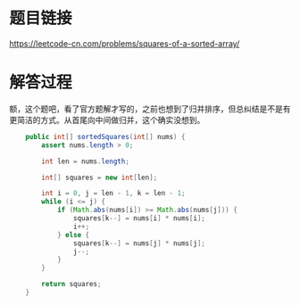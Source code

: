 # 题目链接
https://leetcode-cn.com/problems/squares-of-a-sorted-array/

# 解答过程
额，这个题吧，看了官方题解才写的，之前也想到了归并排序，但总纠结是不是有更简洁的方式。从首尾向中间做归并，这个确实没想到。
```java
	public int[] sortedSquares(int[] nums) {
		assert nums.length > 0;

		int len = nums.length;

		int[] squares = new int[len];

		int i = 0, j = len - 1, k = len - 1;
		while (i <= j) {
			if (Math.abs(nums[i]) >= Math.abs(nums[j])) {
				squares[k--] = nums[i] * nums[i];
				i++;
			} else {
				squares[k--] = nums[j] * nums[j];
				j--;
			}
		}

		return squares;
	}
```